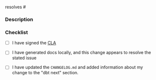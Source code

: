 resolves #

<!---
  Include the number of the issue addressed by this PR above if applicable.
  PRs for code changes without an associated issue *will not be merged*.
  See CONTRIBUTING.md for more information.

  Example:
    resolves #1234
-->


### Description

<!--- Describe the Pull Request here -->


### Checklist
 - [ ] I have signed the [CLA](https://docs.getdbt.com/docs/contributor-license-agreements)
 - [ ] I have generated docs locally, and this change appears to resolve the stated issue
 - [ ] I have updated the `CHANGELOG.md` and added information about my change to the "dbt next" section.
 